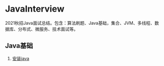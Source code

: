 # JavaInterview
2021秋招Java面试总结。包含：算法刷题、Java基础，集合、JVM、多线程、数据库、分布式、微服务、技术面试等。

## Java基础

1. [安装java](/ddxygq/JavaInterview/blob/master/docs/basic/java-install.md)